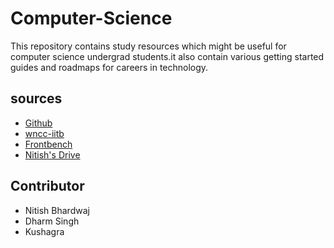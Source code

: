 # Computer-Science
This repository contains study resources which might be useful for computer science undergrad students.it also contain various getting started guides and roadmaps for careers in technology.

## sources
 * [Github](https://github.com/qybpt/A-to-Z-Resources-for-Students)
 * [wncc-iitb](https://wncc-iitb.org/wiki/index.php/Special:AllPages)
 * [Frontbench](https://frontbench.xyz/coding-resources)
 * [Nitish's Drive](https://twitter.com/qybpt)

##  Contributor
 * Nitish Bhardwaj
 * Dharm Singh
 * Kushagra 
